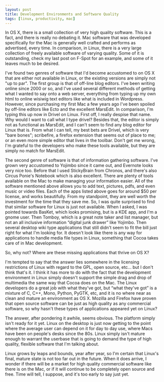 ```yaml
--- 
layout: post
title: Development Environments and Software Quality
tags: [linux, productivity, mac]
---
```


In OS X, there is a small collection of very high quality software.  This is a fact, and there is really no debating it.  Mac software that was developed specifically for the Mac is generally  well crafted and performs as advertised, every time.  In comparison, in Linux, there is a very large collection of freely available software of varying quality.  Some of it is outstanding, check my last post on F-Spot for an example, and some of it leaves much to be desired.

I've found two genres of software that I'd become accustomed to on OS X that are either not available in Linux, or the existing versions are simply not "up to par".  The first group is that of off-line blog editors.  I've been writing online since 2000 or so, and I've used several different methods of getting what I wanted to say onto a web server, everything from typing up my own html to online wisiwig text editors like what is included in Wordpress.  However, since purchasing my first Mac a few years ago I've been spoiled by off-line editors like Ecto and the excellent MarsEdit.  In comparison, I'm typing this up now in Drivel on Linux.  First off, I really despise that name.  Why would I want to call what I type drivel?  Besides that, the editor is simply not as functional as MarsEdit, and I can't seem to find any blog editor for Linux that is.  From what I can tell, my best bets are Drivel, which is very "bare bones"; scribefire, a firefox extension that seems out of place to me; or an even more simple editor that lives in the toolbar.  Don't get me wrong, I'm grateful to the developers who make these tools available, but they are simply no match for MarsEdit.

The second genre of software is that of information gathering software.  I've grown very accustomed to Yojimbo since it came out, and Evernote looks very nice too.  Before that I used StickyBrain from Chronos, and there's also Circus Ponie's Notebook which is also excellent.  There are plenty of tools available on the Mac to make managing your information easier.  All of the software mentioned above allows you to add text, pictures, pdfs, and even music or video files.  Each of the apps listed above goes for around $50 per license, and works beautifully.  From my standpoint, they are well worth the investment for the time that they save me.  So, I was quite surprised to find that similar software for Linux is just not available.  When I asked, I was pointed towards BasKet, which looks promising, but is a KDE app, and I'm a gnome user.  Then Tomboy, which is a great note taker and list manager, but not an all inclusive information “digital junk drawer” like Yojimbo. Then several desktop wiki type applications that still didn't seem to fit the bill just right for what I'm looking for.  It doesn't look like there is any way for applications to handle media file types in Linux, something that Cocoa takes care of in Mac development.

So, why not?  Where are these missing applications that thrive on OS X?

I'm tempted to say that the answer lies somewhere in the licensing restrictions of Linux with regard to the GPL, open source, etc... but I don't think that's it.  I think it has more to do with the fact that the development environment in Linux simply doesn't support the simple drag and drop of multimedia the same way that Cocoa does on the Mac.  The Linux developers do a great job with what they've got, but  “what they've got” is a mixture of C, C++, Mono, Python, PyGTK, etc, and it is no where near as clean and mature an environment as OS X.  Mozilla and Firefox have proven that open source software can be just as high quality as any commercial software, so why hasn't these types of applications appeared yet on Linux?

The answer, after pondering it awhile, seems obvious.  The platform simply isn't ready for it yet.  Linux on the desktop is just now getting to the point where the average user can depend on it for day to day use, where Macs have been on people's desks since the 80s.  Linux simply isn't mature enough to warrant the userbase that is going to demand the type of high quality, flexible software that I'm talking about.

Linux grows by leaps and bounds, year after year, so I'm certain that Linux's final, mature state is not too far out in the future.  When it does arrive, I wonder if there will be a market for high quality commercial software like there is on the Mac, or if it will continue to be completely open source and free.  Time will tell, I suppose, and it's too early to say just yet.

